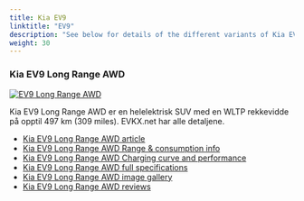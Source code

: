 ```yaml
---
title: Kia EV9
linktitle: "EV9"
description: "See below for details of the different variants of Kia EV9"
weight: 30
---
```

### Kia EV9 Long Range AWD

<a href="/models/kia/ev9/ev9_long_range_awd/"><img src="https://media.evkx.net/multimedia/models/kia/ev9/ev9_long_range_awd/main_1_st.jpg" class="img-fluid" alt="EV9 Long Range AWD" ></a>

Kia EV9 Long Range AWD er en helelektrisk SUV med en WLTP rekkevidde på opptil 497 km (309 miles). EVKX.net har alle detaljene. 

- [Kia EV9 Long Range AWD article](/models/kia/ev9/ev9_long_range_awd/)
- [Kia EV9 Long Range AWD Range & consumption info](/models/kia/ev9/ev9_long_range_awd/rangeandconsumption)
- [Kia EV9 Long Range AWD Charging curve and performance](/models/kia/ev9/ev9_long_range_awd/chargingcurve)
- [Kia EV9 Long Range AWD full specifications](/models/kia/ev9/ev9_long_range_awd/specifications)
- [Kia EV9 Long Range AWD image gallery](/models/kia/ev9/ev9_long_range_awd/gallery)
- [Kia EV9 Long Range AWD reviews](/models/kia/ev9/ev9_long_range_awd/reviews)

